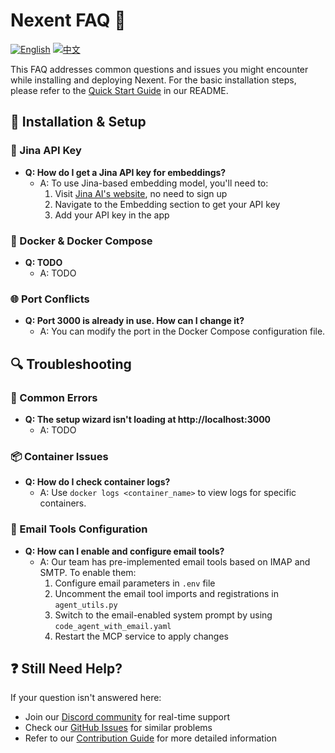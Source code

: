 # Nexent FAQ 🤔

[![English](https://img.shields.io/badge/English-FAQ-blue)](FAQ.md)
[![中文](https://img.shields.io/badge/中文-FAQ-green)](FAQ_CN.md)

This FAQ addresses common questions and issues you might encounter while installing and deploying Nexent. For the basic installation steps, please refer to the [Quick Start Guide](../README.md#-have-a-try-first) in our README.

## 🚀 Installation & Setup

### 🔑 Jina API Key
- **Q: How do I get a Jina API key for embeddings?**
  - A: To use Jina-based embedding model, you'll need to:
    1. Visit [Jina AI's website](https://jina.ai/), no need to sign up
    3. Navigate to the Embedding section to get your API key
    4. Add your API key in the app

### 🐳 Docker & Docker Compose
- **Q: TODO**
  - A: TODO

### 🌐 Port Conflicts
- **Q: Port 3000 is already in use. How can I change it?**
  - A: You can modify the port in the Docker Compose configuration file.

## 🔍 Troubleshooting

### 🚫 Common Errors
- **Q: The setup wizard isn't loading at http://localhost:3000**
  - A: TODO

### 📦 Container Issues
- **Q: How do I check container logs?**
  - A: Use `docker logs <container_name>` to view logs for specific containers.

### 📧 Email Tools Configuration
- **Q: How can I enable and configure email tools?**
  - A: Our team has pre-implemented email tools based on IMAP and SMTP. To enable them:
    1. Configure email parameters in `.env` file
    2. Uncomment the email tool imports and registrations in `agent_utils.py`
    3. Switch to the email-enabled system prompt by using `code_agent_with_email.yaml`
    4. Restart the MCP service to apply changes

## ❓ Still Need Help?

If your question isn't answered here:
- Join our [Discord community](https://discord.gg/tb5H3S3wyv) for real-time support
- Check our [GitHub Issues](https://github.com/ModelEngine-Group/nexent/issues) for similar problems
- Refer to our [Contribution Guide](../CONTRIBUTING.md) for more detailed information
